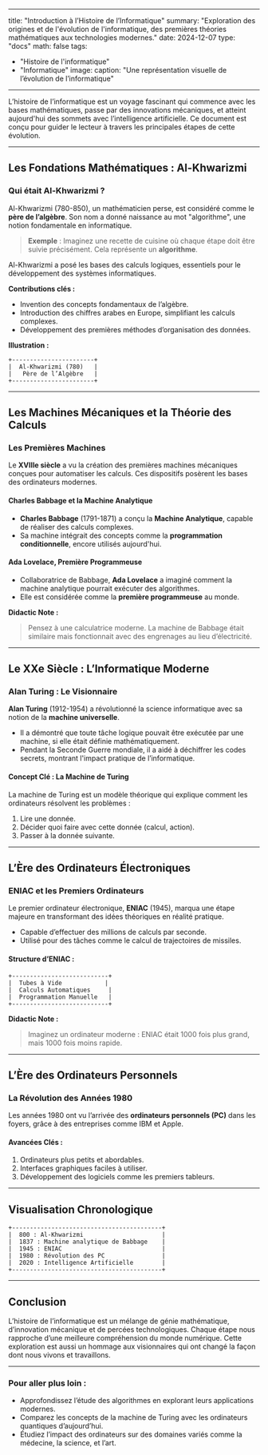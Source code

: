 
---
title: "Introduction à l’Histoire de l’Informatique"
summary: "Exploration des origines et de l'évolution de l'informatique, des premières théories mathématiques aux technologies modernes."
date: 2024-12-07
type: "docs"
math: false
tags:
  - "Histoire de l'informatique"
  - "Informatique"
image:
  caption: "Une représentation visuelle de l’évolution de l’informatique"
---


L’histoire de l’informatique est un voyage fascinant qui commence avec les bases mathématiques, passe par des innovations mécaniques, et atteint aujourd'hui des sommets avec l’intelligence artificielle. Ce document est conçu pour guider le lecteur à travers les principales étapes de cette évolution.

---

## Les Fondations Mathématiques : Al-Khwarizmi

### Qui était Al-Khwarizmi ?
Al-Khwarizmi (780-850), un mathématicien perse, est considéré comme le **père de l’algèbre**. Son nom a donné naissance au mot "algorithme", une notion fondamentale en informatique.

> **Exemple** : Imaginez une recette de cuisine où chaque étape doit être suivie précisément. Cela représente un **algorithme**. 

Al-Khwarizmi a posé les bases des calculs logiques, essentiels pour le développement des systèmes informatiques.

**Contributions clés :**
- Invention des concepts fondamentaux de l’algèbre.
- Introduction des chiffres arabes en Europe, simplifiant les calculs complexes.
- Développement des premières méthodes d’organisation des données.

**Illustration :**
```
+-----------------------+
|  Al-Khwarizmi (780)   |
|   Père de l’Algèbre   |
+-----------------------+
```

---

## Les Machines Mécaniques et la Théorie des Calculs

### Les Premières Machines
Le **XVIIIe siècle** a vu la création des premières machines mécaniques conçues pour automatiser les calculs. Ces dispositifs posèrent les bases des ordinateurs modernes.

#### Charles Babbage et la Machine Analytique
- **Charles Babbage** (1791-1871) a conçu la **Machine Analytique**, capable de réaliser des calculs complexes. 
- Sa machine intégrait des concepts comme la **programmation conditionnelle**, encore utilisés aujourd'hui.

#### Ada Lovelace, Première Programmeuse
- Collaboratrice de Babbage, **Ada Lovelace** a imaginé comment la machine analytique pourrait exécuter des algorithmes.
- Elle est considérée comme la **première programmeuse** au monde.

**Didactic Note :**
> Pensez à une calculatrice moderne. La machine de Babbage était similaire mais fonctionnait avec des engrenages au lieu d’électricité.

---

## Le XXe Siècle : L’Informatique Moderne

### Alan Turing : Le Visionnaire
**Alan Turing** (1912-1954) a révolutionné la science informatique avec sa notion de la **machine universelle**.

- Il a démontré que toute tâche logique pouvait être exécutée par une machine, si elle était définie mathématiquement.
- Pendant la Seconde Guerre mondiale, il a aidé à déchiffrer les codes secrets, montrant l'impact pratique de l’informatique.

#### Concept Clé : La Machine de Turing
La machine de Turing est un modèle théorique qui explique comment les ordinateurs résolvent les problèmes :
1. Lire une donnée.
2. Décider quoi faire avec cette donnée (calcul, action).
3. Passer à la donnée suivante.

---

## L’Ère des Ordinateurs Électroniques

### ENIAC et les Premiers Ordinateurs
Le premier ordinateur électronique, **ENIAC** (1945), marqua une étape majeure en transformant des idées théoriques en réalité pratique.

- Capable d’effectuer des millions de calculs par seconde.
- Utilisé pour des tâches comme le calcul de trajectoires de missiles.

#### Structure d’ENIAC :
```
+---------------------------+
|  Tubes à Vide            |
|  Calculs Automatiques     |
|  Programmation Manuelle   |
+---------------------------+
```

**Didactic Note :**
> Imaginez un ordinateur moderne : ENIAC était 1000 fois plus grand, mais 1000 fois moins rapide.

---

## L’Ère des Ordinateurs Personnels

### La Révolution des Années 1980
Les années 1980 ont vu l’arrivée des **ordinateurs personnels (PC)** dans les foyers, grâce à des entreprises comme IBM et Apple.

#### Avancées Clés :
1. Ordinateurs plus petits et abordables.
2. Interfaces graphiques faciles à utiliser.
3. Développement des logiciels comme les premiers tableurs.

---

## Visualisation Chronologique

```
+------------------------------------------+
|  800 : Al-Khwarizmi                      |
|  1837 : Machine analytique de Babbage    |
|  1945 : ENIAC                            |
|  1980 : Révolution des PC                |
|  2020 : Intelligence Artificielle        |
+------------------------------------------+
```

---

## Conclusion

L’histoire de l’informatique est un mélange de génie mathématique, d’innovation mécanique et de percées technologiques. Chaque étape nous rapproche d’une meilleure compréhension du monde numérique. Cette exploration est aussi un hommage aux visionnaires qui ont changé la façon dont nous vivons et travaillons.

---

### Pour aller plus loin :
- Approfondissez l’étude des algorithmes en explorant leurs applications modernes.
- Comparez les concepts de la machine de Turing avec les ordinateurs quantiques d’aujourd’hui.
- Étudiez l’impact des ordinateurs sur des domaines variés comme la médecine, la science, et l’art.

